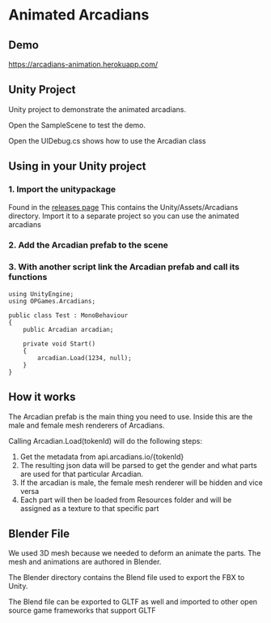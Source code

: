 # Animated Arcadians

## Demo

https://arcadians-animation.herokuapp.com/

## Unity Project

Unity project to demonstrate the animated arcadians.

Open the SampleScene to test the demo. 

Open the UIDebug.cs shows how to use the Arcadian class

## Using in your Unity project

### 1. Import the unitypackage
Found in the [releases page](https://github.com/alto-io/arcadians-animation/releases)
This contains the Unity/Assets/Arcadians directory. Import it to a separate project so you can use the animated arcadians

### 2. Add the Arcadian prefab to the scene

### 3. With another script link the Arcadian prefab and call its functions

```
using UnityEngine;
using OPGames.Arcadians;

public class Test : MonoBehaviour
{
	public Arcadian arcadian;

	private void Start()
	{
		arcadian.Load(1234, null); 
	}
}
```

## How it works

The Arcadian prefab is the main thing you need to use. Inside this are the male and female mesh renderers of Arcadians.

Calling Arcadian.Load(tokenId) will do the following steps:

1. Get the metadata from api.arcadians.io/{tokenId}
1. The resulting json data will be parsed to get the gender and what parts are used for that particular Arcadian.
1. If the arcadian is male, the female mesh renderer will be hidden and vice versa
1. Each part will then be loaded from Resources folder and will be assigned as a texture to that specific part

## Blender File

We used 3D mesh because we needed to deform an animate the parts. The mesh and animations are authored in Blender.

The Blender directory contains the Blend file used to export the FBX to Unity.

The Blend file can be exported to GLTF as well and imported to other open source game frameworks that support GLTF

